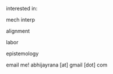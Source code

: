 interested in:

mech interp

alignment

labor

epistemology


email me!
abhijayrana [at] gmail [dot] com
